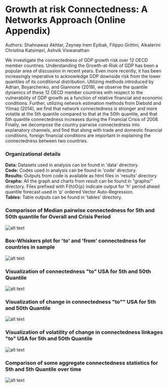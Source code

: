 # Growth at risk Connectedness: A Networks Approach (Online Appendix)
Authors: Shahnawaz Akhtar, Zeynep Irem Eyibak, Filippo Grittini, Aikaterini Christina Katsimpri, Ashvik Viswanathan

We investigate the connectedness of GDP growth risk over 12 OECD member countries. Understanding the Growth-at-Risk of GDP has been a popular area of discussion in recent years. Even more recently, it has been increasingly imperative to acknowledge GDP downside risk from the lower quantiles of its conditional distribution. Utilizing methods introduced by Adrian, Boyarchenko, and Giannone (2019), we observe the quantile dynamics of these 12 OECD member countries with respect to the vulnerability of GDP growth as a function of relative financial and economic conditions. Further, utilizing network estimation methods from Diebold and Yilmaz (2014), we find that network connectedness is stronger and more volatile at the 5th quantile compared to that at the 50th quantile, and that 5th quantile connectedness increases during the Financial Crisis of 2008. Finally, we decompose the country pairwise connectedness into explanatory channels, and find that along with trade and domestic financial conditions, foreign financial conditions are important in explaining the connectedness between two countries.


### Organizational details
**Data:** Datasets used in analysis can be found in 'data' directory.<br/>
**Code:** Codes used in analysis can be found in 'code' directory.<br/>
**Results:** Outputs from code is available as html files in 'results' directory<br/>
**Graphs:** All the graph and charts from result can be found in "graphs/" directory. Files prefixed with F{h}O{p} indicate output for 'h' period ahead quantile forecast used in 'p' ordered Vector Auto-Regression.<br/>
**Tables:** Table outputs can be found in 'tables' directory.<br/>

### Comparison of Median pairwise connectedness for 5th and 50th quantile for Overall and Crisis Period

![alt text](https://github.com/akhtarshahnawaz/Growth-at-risk-spillovers-A-networks-approach/blob/master/graphs/F1O1_Aggregate_Mean_Pairwise_Network_Comparison.png?raw=true)


### Box-Whiskers plot for 'to' and 'from' connectedness for countries in sample

![alt text](https://github.com/akhtarshahnawaz/Growth-at-risk-spillovers-A-networks-approach/blob/master/graphs/F1O1_Aggregate_To_and_From_Connectedness_Statistics.png?raw=true)

### Visualization of connectedness "to" USA for 5th and 50th Quantile
![alt text](https://github.com/akhtarshahnawaz/Growth-at-risk-spillovers-A-networks-approach/blob/master/graphs/F1O1_connectedness_Network.png?raw=true)

### Visualization of change in connectedness "to"" USA for 5th and 50th Quantile
![alt text](https://github.com/akhtarshahnawaz/Growth-at-risk-spillovers-A-networks-approach/blob/master/graphs/F1O1_connectedness_change_Network.png?raw=true)


### Visualization of volatility of change in connectedness linkages "to" USA for 5th and 50th Quantile
![alt text](https://github.com/akhtarshahnawaz/Growth-at-risk-spillovers-A-networks-approach/blob/master/graphs/F1O1_volatility_connectedness_change_Network.png?raw=true)


### Comparison of some aggregate connectedness statistics for 5th and 5th Quantile over time
![alt text](https://github.com/akhtarshahnawaz/Growth-at-risk-spillovers-A-networks-approach/blob/master/graphs/Combined%20Aggregate%20connectedness.png?raw=true)

